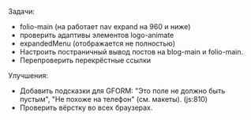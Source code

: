 

Задачи:
- folio-main (на работает nav expand на 960 и ниже)
- проверить адаптивы элементов logo-animate
-	expandedMenu (отображается не полностью)
- Настроить постраничный вывод постов на blog-main и folio-main.
- Перепроверить перекрёстные ссылки

Улучшения:
- Добавить подсказки для GFORM: "Это поле не должно быть пустым", "Не похоже на телефон" (см. макеты). (js:810)
- Проверить вёрстку во всех браузерах.